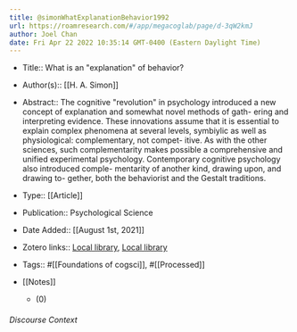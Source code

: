 ```yaml
---
title: @simonWhatExplanationBehavior1992
url: https://roamresearch.com/#/app/megacoglab/page/d-3qW2kmJ
author: Joel Chan
date: Fri Apr 22 2022 10:35:14 GMT-0400 (Eastern Daylight Time)
---
```


- Title:: What is an "explanation" of behavior?
- Author(s):: [[H. A. Simon]]
- Abstract:: The cognitive "revolution" in psychology introduced a new concept of explanation and somewhat novel methods of gath- ering and interpreting evidence. These innovations assume that it is essential to explain complex phenomena at several levels, symbiylic as well as physiological: complementary, not compet- itive. As with the other sciences, such complementarity makes possible a comprehensive and unified experimental psychology. Contemporary cognitive psychology also introduced comple- mentarity of another kind, drawing upon, and drawing to- gether, both the behaviorist and the Gestalt traditions.
- Type:: [[Article]]
- Publication:: Psychological Science
- Date Added:: [[August 1st, 2021]]
- Zotero links:: [Local library](zotero://select/groups/2451508/items/QJEZJ4TJ), [Local library](https://www.zotero.org/groups/2451508/items/QJEZJ4TJ)
- Tags:: #[[Foundations of cogsci]], #[[Processed]]
- [[Notes]]

    - (0)

###### Discourse Context


